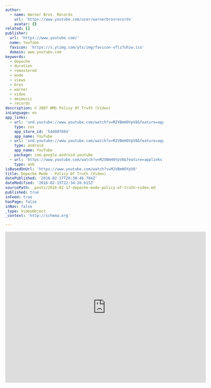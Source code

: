 ```yaml
---
author:
  - name: Warner Bros. Records
    url: 'https://www.youtube.com/user/warnerbrosrecords'
    avatar: {}
related: []
publisher:
  url: 'https://www.youtube.com/'
  name: YouTube
  favicon: 'https://s.ytimg.com/yts/img/favicon-vflz7uhzw.ico'
  domain: www.youtube.com
keywords:
  - depeche
  - duration
  - remastered
  - mode
  - views
  - bros
  - warner
  - video
  - emimusic
  - records
description: © 2007 WMG Policy Of Truth (Video)
inLanguage: en
app_links:
  - url: 'vnd.youtube://www.youtube.com/watch?v=M2VBmHOYpV8&feature=applinks'
    type: ios
    app_store_id: '544007664'
    app_name: YouTube
  - url: 'vnd.youtube://www.youtube.com/watch?v=M2VBmHOYpV8&feature=applinks'
    type: android
    app_name: YouTube
    package: com.google.android.youtube
  - url: 'https://www.youtube.com/watch?v=M2VBmHOYpV8&feature=applinks'
    type: web
isBasedOnUrl: 'https://www.youtube.com/watch?v=M2VBmHOYpV8'
title: Depeche Mode - Policy Of Truth (Video)
datePublished: '2016-02-17T20:38:46.784Z'
dateModified: '2016-02-15T22:34:20.615Z'
sourcePath: _posts/2016-02-17-depeche-mode-policy-of-truth-video.md
published: true
inFeed: true
hasPage: false
inNav: false
_type: VideoObject
_context: 'http://schema.org'

---
```

<iframe src="https://cdn.embedly.com/widgets/media.html?src=https%3A%2F%2Fwww.youtube.com%2Fembed%2FM2VBmHOYpV8%3Ffeature%3Doembed&amp;url=https%3A%2F%2Fwww.youtube.com%2Fwatch%3Fv%3DM2VBmHOYpV8&amp;image=https%3A%2F%2Fi.ytimg.com%2Fvi%2FM2VBmHOYpV8%2Fhqdefault.jpg&amp;key=b7d04c9b404c499eba89ee7072e1c4f7&amp;type=text%2Fhtml&amp;schema=youtube" width="640" height="480" scrolling="no" frameborder="0" allowfullscreen="allowfullscreen" style=""></iframe>